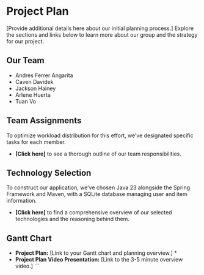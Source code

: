# Project Plan

[Provide additional details here about our initial planning process.] Explore the sections and links below to learn more about our group and the strategy for our project.


## Our Team

* Andres Ferrer Angarita
* Caven Davidek
* Jackson Hainey
* Arlene Huerta
* Tuan Vo


## Team Assignments

To optimize workload distribution for this effort, we’ve designated specific tasks for each member.

* **[Click here]** to see a thorough outline of our team responsibilities.


## Technology Selection

To construct our application, we’ve chosen Java 23 alongside the Spring Framework and Maven, with a SQLite database managing user and item information.

* **[Click here]** to find a comprehensive overview of our selected technologies and the reasoning behind them.


## Gantt Chart

* **Project Plan:** [Link to your Gantt chart and planning overview.] * 
* **Project Plan Video Presentation:** [Link to the 3-5 minute overview video.] ```
